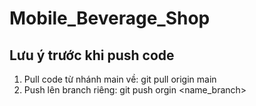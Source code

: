 # Mobile_Beverage_Shop
## Lưu ý trước khi push code
1. Pull code từ nhánh main về: git pull origin main
2. Push lên branch riêng: git push orgin <name_branch>
